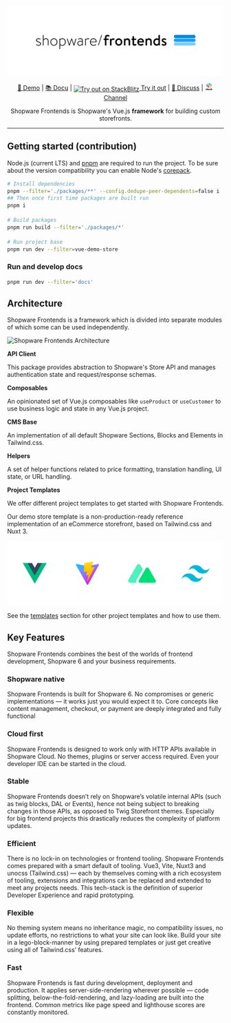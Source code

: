 <div align="center">

<img src=".readme/shopware-frontends-logo.png" />

</div>

<p align="center">
<a href="https://frontends-demo.vercel.app/" target="_blank">🚀 Demo</a> | <a href="https://frontends.shopware.com/" target="_blank">📚 Docu</a> | <a href="https://stackblitz.com/github/shopware/frontends/tree/main/templates/vue-demo-store" target="_blank"><img style="position:relative; top:3px;" src="https://d33wubrfki0l68.cloudfront.net/9a3dab7d5789ca17d6b0b9af993d40a26be9e5b6/a0243/img/theme/docs-logo.svg" alt="Try out on StackBlitz" width="16"> Try it out</a> | <a href="https://github.com/shopware/frontends/discussions">💬 Discuss</a> | <a href="https://shopwarecommunity.slack.com/archives/C050L6NCMGQ" target="_blank"><img src="./.readme/slack.svg" alt="Join our Slack Channel" width="20" height="16"/>Channel</a>
</p>

<p align="center">
	Shopware Frontends is Shopware's Vue.js <strong>framework</strong> for building custom storefronts.
</p>

---

## Getting started (contribution)

Node.js (current LTS) and [pnpm](https://pnpm.io/installation#using-npm) are required to run the project.
To be sure about the version compatibility you can enable Node's [corepack](https://nodejs.org/api/corepack.html).

```sh
# Install dependencies
pnpm --filter='./packages/**' --config.dedupe-peer-dependents=false i
## Then once first time packages are built run
pnpm i

# Build packages
pnpm run build --filter='./packages/*'

# Run project base
pnpm run dev --filter=vue-demo-store
```

### Run and develop docs

```sh
pnpm run dev --filter='docs'
```

## Architecture

Shopware Frontends is a framework which is divided into separate modules of which some can be used independently.

![Shopware Frontends Architecture](.readme/frontends-architecture.png)

**API Client**

This package provides abstraction to Shopware's Store API and manages authentication state and request/response schemas.

**Composables**

An opinionated set of Vue.js composables like `useProduct` or `useCustomer` to use business logic and state in any Vue.js project.

**CMS Base**

An implementation of all default Shopware Sections, Blocks and Elements in Tailwind.css.

**Helpers**

A set of helper functions related to price formatting, translation handling, UI state, or URL handling.

**Project Templates**

We offer different project templates to get started with Shopware Frontends.

Our demo store template is a non-production-ready reference implementation of an eCommerce storefront, based on Tailwind.css and Nuxt 3.

![Shopware Frontends Techstack](.readme/shopware-frontends-techstack.png)

See the [templates](https://frontends.shopware.com/getting-started/templates.html) section for other project templates and how to use them.

## Key Features

Shopware Frontends combines the best of the worlds of frontend development, Shopware 6 and your business requirements.

### Shopware native

Shopware Frontends is built for Shopware 6.
No compromises or generic implementations — it works just you would expect it to.
Core concepts like content management, checkout, or payment are deeply integrated and fully functional

### Cloud first

Shopware Frontends is designed to work only with HTTP APIs available in Shopware Cloud.
No themes, plugins or server access required.
Even your developer IDE can be started in the cloud.

### Stable

Shopware Frontends doesn’t rely on Shopware’s volatile internal APIs (such as twig blocks, DAL or Events),
hence not being subject to breaking changes in those APIs, as opposed to Twig Storefront themes.
Especially for big frontend projects this drastically reduces the complexity of platform updates.

### Efficient

There is no lock-in on technologies or frontend tooling. Shopware Frontends comes prepared with a smart default of tooling.
Vue3, Vite, Nuxt3 and unocss (Tailwind.css) — each by themselves coming with a rich ecosystem of tooling, extensions
and integrations can be replaced and extended to meet any projects needs. This tech-stack is the definition of superior Developer Experience and rapid prototyping.

### Flexible

No theming system means no inheritance magic, no compatibility issues, no update efforts, no restrictions
to what your site can look like. Build your site in a lego-block-manner by using prepared templates
or just get creative using all of Tailwind.css’ features.

### Fast

Shopware Frontends is fast during development, deployment and production. It applies server-side-rendering
wherever possible — code splitting, below-the-fold-rendering, and lazy-loading are built into the frontend.
Common metrics like page speed and lighthouse scores are constantly monitored.
